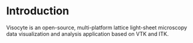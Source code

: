 
Introduction
============
Visocyte is an open-source, multi-platform lattice light-sheet microscopy data visualization and analysis application based on VTK and ITK.

